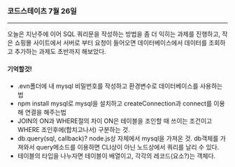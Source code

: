 ### 코드스테이츠 7월 26일

---------------------

오늘은 지난주에 이어 SQL 쿼리문을 작성하는 방법을 좀 더 익히는 과제를 진행하고, 작은 쇼핑몰 사이트에서 서버로 부터 요청이 들어오면 데이터베이스에서 데이터를 조회하고 추가하는 과제도 초반까지 해보았다.

#### 기억할것!

- .evn폴더에 내 mysql 비밀번호를 작성하고 환경변수로 데이터베이스를 사용하는 법
- npm install mysql로 mysql을 설치하고 createConnection과 connect를 이용해 연결을 해주는법
- JOIN의 ON과 WHERE절의 차이 ON은 테이블을 조인할 때 쓰이는 조건이고 WHERE 조인후에(합치고나서) 구분하는 것.
- db.query(sql, callback)? node.js상 자체에서 mysql을 가져온 것. db객체를 가져와서 query메소드를 이용하면 CLI상이 아닌 노드상에서 쿼리를 날리 수 있다.
- 테이블의 타입을 나누자면 테이블이 배열이고, 각각의 레코드(요소?)는 객체다.
